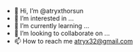- 👋 Hi, I’m @atryxthorsun
- 👀 I’m interested in ...
- 🌱 I’m currently learning ...
- 💞️ I’m looking to collaborate on ...
- 📫 How to reach me atryx32@gmail.com 

<!---
atryxthorsun/atryxthorsun is a ✨ special ✨ repository because its `README.md` (this file) appears on your GitHub profile.
You can click the Preview link to take a look at your changes.
--->
